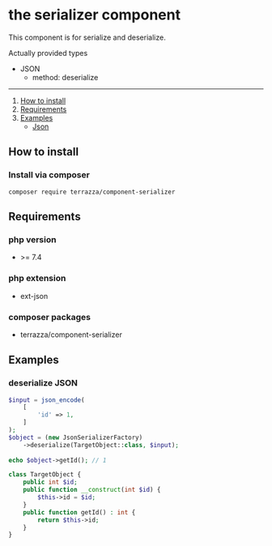 # the serializer component
This component is for serialize and deserialize.

Actually provided types
- JSON
    - method: deserialize
<hr>
    
1. [How to install](#install)
2. [Requirements](#require)
3. [Examples](#examples)
   - [Json](#examples-json)

<a name="install"></a>
<a name="user-content-install"></a>
## How to install
### Install via composer
```
composer require terrazza/component-serializer
```
<a name="require"></a>
<a name="user-content-require"></a>
## Requirements
### php version
- \>= 7.4
### php extension 
- ext-json
### composer packages
- terrazza/component-serializer

<a name="examples"/></a>
<a name="user-content-examples"/></a>
## Examples

<a name="examples-json"></a>
<a name="user-content-examples-json"></a>
### deserialize JSON
```php
$input = json_encode(
    [
        'id' => 1,
    ]
);
$object = (new JsonSerializerFactory)
    ->deserialize(TargetObject::class, $input);
   
echo $object->getId(); // 1 

class TargetObject {
    public int $id;
    public function __construct(int $id) {
        $this->id = $id;
    }
    public function getId() : int {
        return $this->id;
    }
}
```